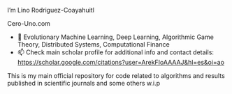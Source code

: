 I’m Lino Rodriguez-Coayahuitl

Cero-Uno.com

- 💞️ Evolutionary Machine Learning, Deep Learning, Algorithmic Game Theory, Distributed Systems, Computational Finance
- 📫 Check main scholar profile for additional info and contact details: https://scholar.google.com/citations?user=ArekFIoAAAAJ&hl=es&oi=ao

This is my main official repository for code related to algorithms and results published in scientific journals and some others w.i.p
